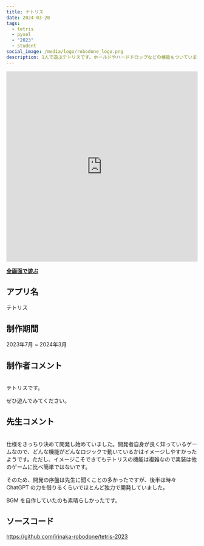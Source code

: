 ```yaml
---
title: テトリス
date: 2024-03-20
tags:
  - tetris
  - pyxel
  - "2023"
  - student
social_image: /media/logo/robodone_logo.png
description: 1人で遊ぶテトリスです。ホールドやハードドロップなどの機能もついています。Python で Pyxel というゲーム開発エンジンを使って開発しました。キーボードが必要です。
---
```


<iframe src="https://irinaka-robodone.github.io/tetris-2023/tetris-2023" width="100%" height="500px" frameborder="0" scrolling="no"></iframe>

<b>[全画面で遊ぶ](https://irinaka-robodone.github.io/tetris-2023/tetris-2023)</b>

## アプリ名
テトリス

## 制作期間
2023年7月 ~ 2024年3月

## 制作者コメント
<br>
テトリスです。

ぜひ遊んでみてください。

## 先生コメント
<br>
仕様をきっちり決めて開発し始めていました。開発者自身が良く知っているゲームなので、どんな機能がどんなロジックで動いているかはイメージしやすかったようです。ただし、イメージこそできてもテトリスの機能は複雑なので実装は他のゲームに比べ簡単ではないです。

そのため、開発の序盤は先生に聞くことの多かったですが、後半は時々 ChatGPT の力を借りるくらいでほとんど独力で開発していました。

BGM を自作していたのも素晴らしかったです。

## ソースコード
https://github.com/irinaka-robodone/tetris-2023